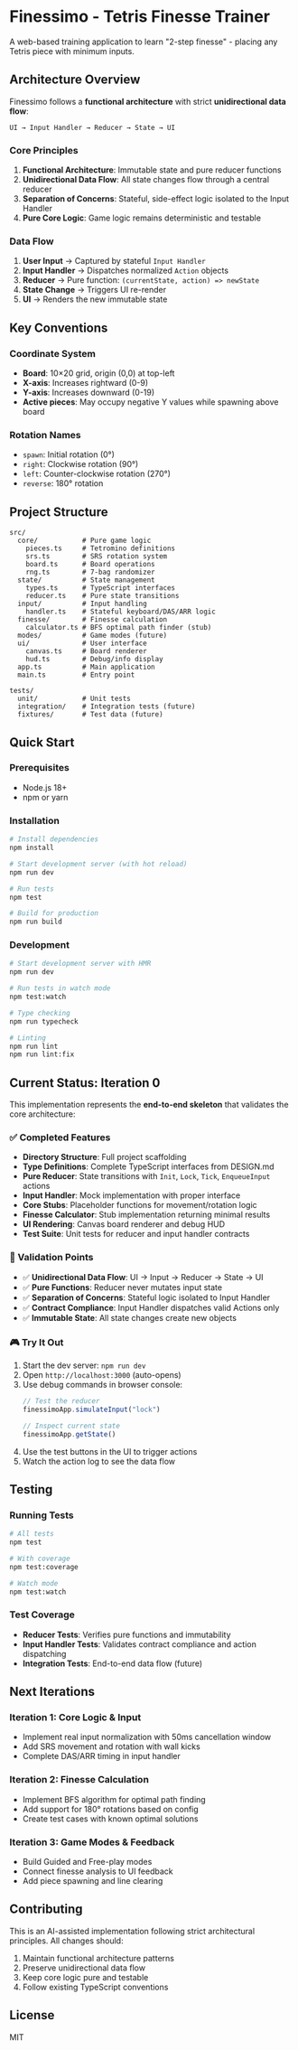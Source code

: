 # Finessimo - Tetris Finesse Trainer

A web-based training application to learn "2-step finesse" - placing any Tetris piece with minimum inputs.

## Architecture Overview

Finessimo follows a **functional architecture** with strict **unidirectional data flow**:

```
UI → Input Handler → Reducer → State → UI
```

### Core Principles

1. **Functional Architecture**: Immutable state and pure reducer functions
2. **Unidirectional Data Flow**: All state changes flow through a central reducer
3. **Separation of Concerns**: Stateful, side-effect logic isolated to the Input Handler
4. **Pure Core Logic**: Game logic remains deterministic and testable

### Data Flow

1. **User Input** → Captured by stateful `Input Handler`
2. **Input Handler** → Dispatches normalized `Action` objects  
3. **Reducer** → Pure function: `(currentState, action) => newState`
4. **State Change** → Triggers UI re-render
5. **UI** → Renders the new immutable state

## Key Conventions

### Coordinate System
- **Board**: 10×20 grid, origin (0,0) at top-left
- **X-axis**: Increases rightward (0-9)
- **Y-axis**: Increases downward (0-19)
- **Active pieces**: May occupy negative Y values while spawning above board

### Rotation Names
- `spawn`: Initial rotation (0°)
- `right`: Clockwise rotation (90°)
- `left`: Counter-clockwise rotation (270°) 
- `reverse`: 180° rotation

## Project Structure

```
src/
  core/           # Pure game logic
    pieces.ts     # Tetromino definitions
    srs.ts        # SRS rotation system
    board.ts      # Board operations
    rng.ts        # 7-bag randomizer
  state/          # State management
    types.ts      # TypeScript interfaces
    reducer.ts    # Pure state transitions
  input/          # Input handling
    handler.ts    # Stateful keyboard/DAS/ARR logic
  finesse/        # Finesse calculation
    calculator.ts # BFS optimal path finder (stub)
  modes/          # Game modes (future)
  ui/             # User interface
    canvas.ts     # Board renderer
    hud.ts        # Debug/info display
  app.ts          # Main application
  main.ts         # Entry point

tests/
  unit/           # Unit tests
  integration/    # Integration tests (future)
  fixtures/       # Test data (future)
```

## Quick Start

### Prerequisites
- Node.js 18+
- npm or yarn

### Installation

```bash
# Install dependencies
npm install

# Start development server (with hot reload)
npm run dev

# Run tests
npm test

# Build for production
npm run build
```

### Development

```bash
# Start development server with HMR
npm run dev

# Run tests in watch mode
npm test:watch

# Type checking
npm run typecheck

# Linting
npm run lint
npm run lint:fix
```

## Current Status: Iteration 0

This implementation represents the **end-to-end skeleton** that validates the core architecture:

### ✅ Completed Features

- **Directory Structure**: Full project scaffolding
- **Type Definitions**: Complete TypeScript interfaces from DESIGN.md
- **Pure Reducer**: State transitions with `Init`, `Lock`, `Tick`, `EnqueueInput` actions
- **Input Handler**: Mock implementation with proper interface
- **Core Stubs**: Placeholder functions for movement/rotation logic
- **Finesse Calculator**: Stub implementation returning minimal results
- **UI Rendering**: Canvas board renderer and debug HUD
- **Test Suite**: Unit tests for reducer and input handler contracts

### 🎯 Validation Points

- ✅ **Unidirectional Data Flow**: UI → Input → Reducer → State → UI
- ✅ **Pure Functions**: Reducer never mutates input state
- ✅ **Separation of Concerns**: Stateful logic isolated to Input Handler
- ✅ **Contract Compliance**: Input Handler dispatches valid Actions only
- ✅ **Immutable State**: All state changes create new objects

### 🎮 Try It Out

1. Start the dev server: `npm run dev`
2. Open `http://localhost:3000` (auto-opens)
3. Use debug commands in browser console:
   ```javascript
   // Test the reducer
   finessimoApp.simulateInput("lock")
   
   // Inspect current state
   finessimoApp.getState()
   ```
4. Use the test buttons in the UI to trigger actions
5. Watch the action log to see the data flow

## Testing

### Running Tests

```bash
# All tests
npm test

# With coverage
npm test:coverage

# Watch mode
npm test:watch
```

### Test Coverage

- **Reducer Tests**: Verifies pure functions and immutability
- **Input Handler Tests**: Validates contract compliance and action dispatching
- **Integration Tests**: End-to-end data flow (future)

## Next Iterations

### Iteration 1: Core Logic & Input
- Implement real input normalization with 50ms cancellation window
- Add SRS movement and rotation with wall kicks
- Complete DAS/ARR timing in input handler

### Iteration 2: Finesse Calculation  
- Implement BFS algorithm for optimal path finding
- Add support for 180° rotations based on config
- Create test cases with known optimal solutions

### Iteration 3: Game Modes & Feedback
- Build Guided and Free-play modes
- Connect finesse analysis to UI feedback
- Add piece spawning and line clearing

## Contributing

This is an AI-assisted implementation following strict architectural principles. All changes should:

1. Maintain functional architecture patterns
2. Preserve unidirectional data flow
3. Keep core logic pure and testable
4. Follow existing TypeScript conventions

## License

MIT